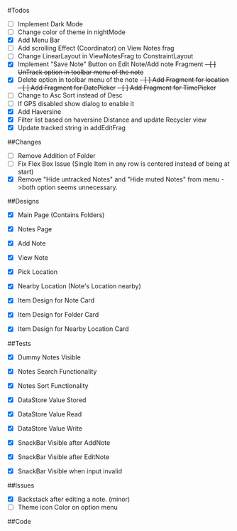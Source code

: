 #Todos

- [ ] Implement Dark Mode
- [ ] Change color of theme in nightMode
- [X] Add Menu Bar
- [ ] Add scrolling Effect (Coordinator) on View Notes frag 
- [ ] Change LinearLayout in ViewNotesFrag to ConstraintLayout
- [X] Implement "Save Note" Button on Edit Note/Add note Fragment
~~- [ ] UnTrack option in toolbar menu of the note~~
- [X] Delete option in toolbar menu of the note
~~- [ ] Add Fragment for location~~
~~- [ ] Add Fragment for DatePicker~~
~~- [ ] Add Fragment for TimePicker~~
- [ ] Change to Asc Sort instead of Desc
- [ ] If GPS disabled show dialog to enable it
- [X] Add Haversine
- [X] Filter list based on haversine Distance and update Recycler view
- [X] Update tracked string in addEditFrag

##Changes
- [ ] Remove Addition of Folder 
- [ ] Fix Flex Box Issue (Single Item in any row is centered instead of being at start)
- [X] Remove "Hide untracked Notes" and "Hide muted Notes" from menu ->both option seems unnecessary.

##Designs
- [X] Main Page (Contains Folders) 
- [X] Notes Page
- [X] Add Note
- [X] View Note
- [X] Pick Location
- [X] Nearby Location (Note's Location nearby)
- [X] Item Design for Note Card
- [X] Item Design for Folder Card
- [X] Item Design for Nearby Location Card


##Tests
- [X] Dummy Notes Visible
- [X] Notes Search Functionality 
- [X] Notes Sort Functionality 
- [X] DataStore Value Stored
- [X] DataStore Value Read
- [X] DataStore Value Write
- [X] SnackBar Visible after AddNote
- [X] SnackBar Visible after EditNote
- [X] SnackBar Visible when input invalid 


##Issues
- [X] Backstack after editing a note. (minor)
- [ ] Theme icon Color on option menu

##Code